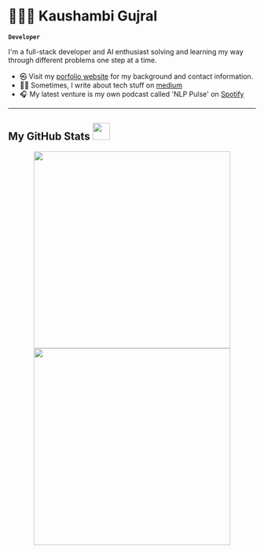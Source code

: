 # 👩🏻‍💻 Kaushambi Gujral

**`Developer`**

I'm a full-stack developer and AI enthusiast solving and learning my way through different problems one step at a time. 

- ㉿ Visit my [porfolio website](https://kgujral2612.github.io/webdev-portfolio/) for my background and contact information.
- ✍🏼 Sometimes, I write about tech stuff on [medium](https://medium.com/@kgujral_49148)
- 🎧 My latest venture is my own podcast called 'NLP Pulse' on [Spotify](https://open.spotify.com/show/35fAB1UdX3rnKpbVkd5WfC)

---
 ##  My GitHub Stats <img src = "https://i.pinimg.com/originals/65/c4/f4/65c4f452571be1261e9c623f7da488ac.gif" width = 35px> 
<p align = "center">
  <img src = "https://github-readme-stats.vercel.app/api?username=kgujral2612&show_icons=true&theme=bear" width = 400>
  <img src = "https://github-readme-streak-stats.herokuapp.com?user=kgujral2612&theme=dark&hide_border=true" width = 400>
</p>

